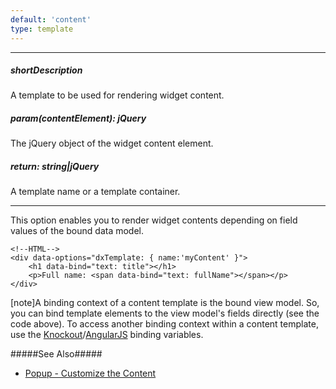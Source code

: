 ```yaml
---
default: 'content'
type: template
---
```

---
##### shortDescription
A template to be used for rendering widget content.

##### param(contentElement): jQuery
The jQuery object of the widget content element.

##### return: string|jQuery
A template name or a template container.

---
This option enables you to render widget contents depending on field values of the bound data model.

    <!--HTML-->
    <div data-options="dxTemplate: { name:'myContent' }">
        <h1 data-bind="text: title"></h1>
        <p>Full name: <span data-bind="text: fullName"></span></p>
    </div>

[note]A binding context of a content template is the bound view model. So, you can bind template elements to the view model's fields directly (see the code above). To access another binding context within a content template, use the [Knockout](https://knockoutjs.com/documentation/binding-context.html)/[AngularJS](https://docs.angularjs.org/guide/scope) binding variables.

#####See Also#####
- [Popup - Customize the Content](/concepts/05%20Widgets/Popup/05%20Customize%20the%20Appearance/05%20Customize%20the%20Content.md '/Documentation/Guide/Widgets/Popup/Customize_the_Appearance/Customize_the_Content/')
